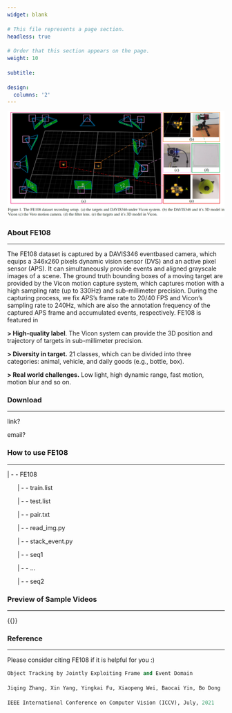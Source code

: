 ```yaml
---
widget: blank

# This file represents a page section.
headless: true

# Order that this section appears on the page.
weight: 10

subtitle:

design:
  columns: '2'
---
```

![](vicon.jpg)

### **About FE108**
 ----------------------------------------------------------------------------------------- 

The FE108 dataset is captured by a DAVIS346 eventbased camera, which equips a 346x260 pixels dynamic vision sensor (DVS) and an active pixel sensor (APS). It
can simultaneously provide events and aligned grayscale images of a scene. The ground truth bounding boxes of a moving target are provided by the Vicon motion capture
system, which captures motion with a high sampling rate (up to 330Hz) and sub-millimeter precision. During the capturing process, we fix APS’s frame rate to 20/40 FPS and
Vicon’s sampling rate to 240Hz, which are also the annotation frequency of the captured APS frame and accumulated events, respectively.
FE108 is featured in 

**> High-quality label**. The Vicon system can provide the 3D position and trajectory of targets in sub-millimeter precision.

**> Diversity in target.** 21 classes, which can be divided into three categories: animal, vehicle, and daily goods (e.g., bottle, box).

**> Real world challenges.** Low light, high dynamic range, fast motion, motion blur and so on.


### **Download**
-----------------------------------------------------------------------------------------

link?

email?


### **How to use FE108**
-----------------------------------------------------------------------------------------
| - - FE108

&nbsp;&nbsp;&nbsp;&nbsp;&nbsp;&nbsp;| - - train.list

&nbsp;&nbsp;&nbsp;&nbsp;&nbsp;&nbsp;| - - test.list

&nbsp;&nbsp;&nbsp;&nbsp;&nbsp;&nbsp;| - - pair.txt

&nbsp;&nbsp;&nbsp;&nbsp;&nbsp;&nbsp;| - - read_img.py

&nbsp;&nbsp;&nbsp;&nbsp;&nbsp;&nbsp;| - - stack_event.py

&nbsp;&nbsp;&nbsp;&nbsp;&nbsp;&nbsp;| - - seq1

&nbsp;&nbsp;&nbsp;&nbsp;&nbsp;&nbsp;| - - ...

&nbsp;&nbsp;&nbsp;&nbsp;&nbsp;&nbsp;| - - seq2



### **Preview of Sample Videos**
-----------------------------------------------------------------------------------------
{{<youtube EeMRO8XVv04>}}

### **Reference**
-----------------------------------------------------------------------------------------
Please consider citing FE108 if it is helpful for you :)

 ```python
Object Tracking by Jointly Exploiting Frame and Event Domain 

Jiqing Zhang, Xin Yang, Yingkai Fu, Xiaopeng Wei, Baocai Yin, Bo Dong

IEEE International Conference on Computer Vision (ICCV), July, 2021
 ```
